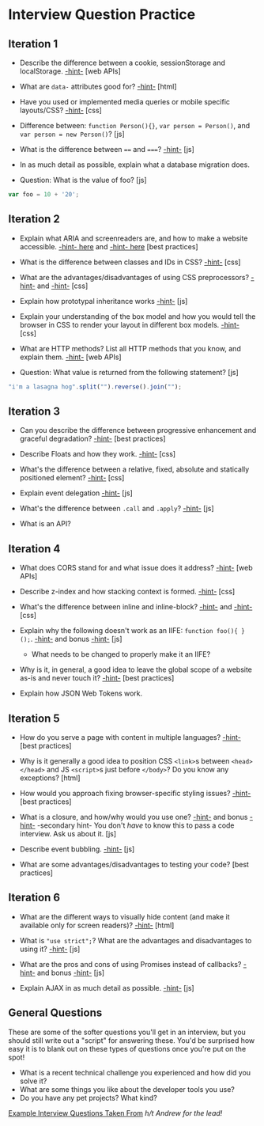 # Interview Question Practice

## Iteration 1

- Describe the difference between a cookie, sessionStorage and localStorage. [-hint-](https://github.com/turingschool/lesson_plans/blob/3ee469be5fdc94c926a88ca510106848b0339731/ruby_04-apis_and_scalability/client_side_storage.markdown) [web APIs]

- What are `data-` attributes good for? [-hint-](https://css-tricks.com/almanac/selectors/a/attribute/) [html]

- Have you used or implemented media queries or mobile specific layouts/CSS? [-hint-](http://frontend.turing.io/lessons/module-1/intro-responsive.html) [css]

- Difference between: `function Person(){}`, `var person = Person()`, and `var person = new Person()`? [js]

- What is the difference between `==` and `===`? [-hint-](https://developer.mozilla.org/en-US/docs/Web/JavaScript/Equality_comparisons_and_sameness) [js]

- In as much detail as possible, explain what a database migration does.

- Question: What is the value of foo? [js]

```js
var foo = 10 + '20';
```

## Iteration 2

- Explain what ARIA and screenreaders are, and how to make a website accessible. [-hint- here](http://frontend.turing.io/lessons/wai-aria.html) and [-hint- here](http://frontend.turing.io/lessons/module-1/html-2.html) [best practices]

- What is the difference between classes and IDs in CSS? [-hint-](http://frontend.turing.io/lessons/module-1/css-1.html) [css]

- What are the advantages/disadvantages of using CSS preprocessors? [-hint-](http://frontend.turing.io/independent-study/idiomatic-css.html) and [-hint-](http://frontend.turing.io/lessons/introduction-to-sass.html) [css]

- Explain how prototypal inheritance works [-hint-](http://frontend.turing.io/lessons/module-1/js-4.html) [js]

- Explain your understanding of the box model and how you would tell the browser in CSS to render your layout in different box models. [-hint-](http://frontend.turing.io/lessons/module-1/css-1.html) [css]

- What are HTTP methods? List all HTTP methods that you know, and explain them. [-hint-](http://frontend.turing.io/lessons/node.html) [web APIs]

- Question: What value is returned from the following statement? [js]

```js
"i'm a lasagna hog".split("").reverse().join("");
```

## Iteration 3

- Can you describe the difference between progressive enhancement and graceful degradation? [-hint-](http://frontend.turing.io/lessons/cross-browser-compat.html) [best practices]

- Describe Floats and how they work. [-hint-](http://frontend.turing.io/lessons/module-1/css-1.html) [css]

- What's the difference between a relative, fixed, absolute and statically positioned element? [-hint-](http://frontend.turing.io/lessons/module-1/css-1.html) [css]

- Explain event delegation [-hint-](http://frontend.turing.io/lessons/event-bubbling-and-delegation.html) [js]

- What's the difference between `.call` and `.apply`? [-hint-](http://frontend.turing.io/lessons/module-2/function-prototype-methods.html) [js]

- What is an API?

## Iteration 4

- What does CORS stand for and what issue does it address? [-hint-](http://frontend.turing.io/lessons/cors.html) [web APIs]

- Describe z-index and how stacking context is formed. [-hint-](http://frontend.turing.io/lessons/module-1/css-1.html) [css]

- What's the difference between inline and inline-block? [-hint-](http://frontend.turing.io/independent-study/idiomatic-css.html) and [-hint-](http://frontend.turing.io/lessons/module-1/css-1.html) [css]

- Explain why the following doesn't work as an IIFE: `function foo(){ }();`. [-hint-](https://docs.google.com/presentation/d/1zX-A4d_yMFPrVpofoIP5FLSjOb94vBzORql-BOV2vUc/edit#slide=id.g1c494e40cb_0_48) and bonus [-hint-](https://developer.mozilla.org/en-US/docs/Glossary/IIFE) [js]
  - What needs to be changed to properly make it an IIFE?

- Why is it, in general, a good idea to leave the global scope of a website as-is and never touch it? [-hint-](http://frontend.turing.io/lessons/module-1/js-2.html) [best practices]

- Explain how JSON Web Tokens work.

## Iteration 5

- How do you serve a page with content in multiple languages? [-hint-](http://frontend.turing.io/lessons/localization.html) [best practices]

- Why is it generally a good idea to position CSS `<link>`s between `<head></head>` and JS `<script>`s just before `</body>`? Do you know any exceptions? [html]

- How would you approach fixing browser-specific styling issues? [-hint-](http://frontend.turing.io/lessons/cross-browser-compat.html) [best practices]

- What is a closure, and how/why would you use one? [-hint-](https://docs.google.com/presentation/d/1zX-A4d_yMFPrVpofoIP5FLSjOb94vBzORql-BOV2vUc/edit#slide=id.g1c033f9cd5_0_35) and bonus [-hint-](https://github.com/getify/You-Dont-Know-JS/blob/master/scope%20%26%20closures/ch5.md) -secondary hint- You don't _have_ to know this to pass a code interview. Ask us about it. [js]

- Describe event bubbling. [-hint-](http://frontend.turing.io/lessons/event-bubbling-and-delegation.html) [js]

- What are some advantages/disadvantages to testing your code? [best practices]

## Iteration 6

- What are the different ways to visually hide content (and make it available only for screen readers)? [-hint-](http://frontend.turing.io/lessons/module-1/html-2.html) [html]

- What is `"use strict";`? What are the advantages and disadvantages to using it? [-hint-](https://developer.mozilla.org/en-US/docs/Web/JavaScript/Reference/Strict_mode) [js]

- What are the pros and cons of using Promises instead of callbacks? [-hint-](http://frontend.turing.io/lessons/promises.html) and bonus [-hint-](http://frontend.turing.io/lessons/es6-generators.html) [js]

- Explain AJAX in as much detail as possible. [-hint-](https://github.com/turingschool/front-end-curriculum/blob/71cacd598e799da11ee84e1e5341dde436398b2b/lessons/introduction-to-ajax.md) [js]

## General Questions

These are some of the softer questions you'll get in an interview, but you should still write out a "script" for answering these. You'd be surprised how easy it is to blank out on these types of questions once you're put on the spot!

- What is a recent technical challenge you experienced and how did you solve it?
- What are some things you like about the developer tools you use?
- Do you have any pet projects? What kind?








[Example Interview Questions Taken From](https://github.com/h5bp/Front-end-Developer-Interview-Questions)
_h/t Andrew for the lead!_
